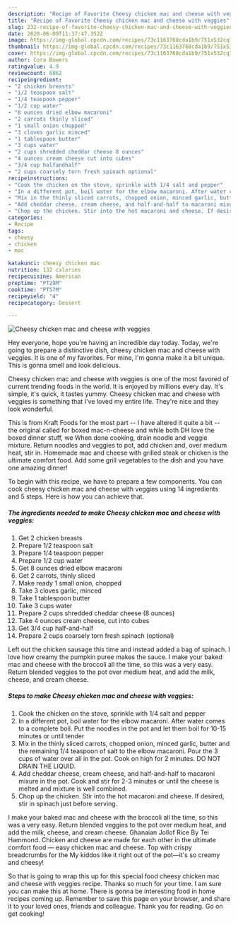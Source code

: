 ```yaml
---
description: "Recipe of Favorite Cheesy chicken mac and cheese with veggies"
title: "Recipe of Favorite Cheesy chicken mac and cheese with veggies"
slug: 232-recipe-of-favorite-cheesy-chicken-mac-and-cheese-with-veggies
date: 2020-06-09T11:37:47.352Z
image: https://img-global.cpcdn.com/recipes/73c1163768cda1b9/751x532cq70/cheesy-chicken-mac-and-cheese-with-veggies-recipe-main-photo.jpg
thumbnail: https://img-global.cpcdn.com/recipes/73c1163768cda1b9/751x532cq70/cheesy-chicken-mac-and-cheese-with-veggies-recipe-main-photo.jpg
cover: https://img-global.cpcdn.com/recipes/73c1163768cda1b9/751x532cq70/cheesy-chicken-mac-and-cheese-with-veggies-recipe-main-photo.jpg
author: Cora Bowers
ratingvalue: 4.9
reviewcount: 6862
recipeingredient:
- "2 chicken breasts"
- "1/2 teaspoon salt"
- "1/4 teaspoon pepper"
- "1/2 cup water"
- "8 ounces dried elbow macaroni"
- "2 carrots thinly sliced"
- "1 small onion chopped"
- "3 cloves garlic minced"
- "1 tablespoon butter"
- "3 cups water"
- "2 cups shredded cheddar cheese 8 ounces"
- "4 ounces cream cheese cut into cubes"
- "3/4 cup halfandhalf"
- "2 cups coarsely torn fresh spinach optional"
recipeinstructions:
- "Cook the chicken on the stove, sprinkle with 1/4 salt and pepper"
- "In a different pot, boil water for the elbow macaroni. After water comes to a complete boil. Put the noodles in the pot and let them boil for 10-15 minutes or until tender"
- "Mix in the thinly sliced carrots, chopped onion, minced garlic, butter and the remaining 1/4 teaspoon of salt to the elbow macaroni. Pour the 3 cups of water over all in the pot. Cook on high for 2 minutes. DO NOT DRAIN THE LIQUID."
- "Add cheddar cheese, cream cheese, and half-and-half to macaroni mixure in the pot. Cook and stir for 2-3 minutes or until the cheese is melted and mixture is well combined."
- "Chop up the chicken. Stir into the hot macaroni and cheese. If desired, stir in spinach just before serving."
categories:
- Recipe
tags:
- cheesy
- chicken
- mac

katakunci: cheesy chicken mac 
nutrition: 132 calories
recipecuisine: American
preptime: "PT29M"
cooktime: "PT57M"
recipeyield: "4"
recipecategory: Dessert

---
```



![Cheesy chicken mac and cheese with veggies](https://img-global.cpcdn.com/recipes/73c1163768cda1b9/751x532cq70/cheesy-chicken-mac-and-cheese-with-veggies-recipe-main-photo.jpg)

Hey everyone, hope you're having an incredible day today. Today, we're going to prepare a distinctive dish, cheesy chicken mac and cheese with veggies. It is one of my favorites. For mine, I'm gonna make it a bit unique. This is gonna smell and look delicious.

Cheesy chicken mac and cheese with veggies is one of the most favored of current trending foods in the world. It is enjoyed by millions every day. It's simple, it's quick, it tastes yummy. Cheesy chicken mac and cheese with veggies is something that I've loved my entire life. They're nice and they look wonderful.

This is from Kraft Foods for the most part -- I have altered it quite a bit -- the original called for boxed mac-n-cheese and while both DH love the boxed dinner stuff, we When done cooking, drain noodle and veggie mixture. Return noodles and veggies to pot, add chicken and, over medium heat, stir in. Homemade mac and cheese with grilled steak or chicken is the ultimate comfort food. Add some grill vegetables to the dish and you have one amazing dinner!


To begin with this recipe, we have to prepare a few components. You can cook cheesy chicken mac and cheese with veggies using 14 ingredients and 5 steps. Here is how you can achieve that.

<!--inarticleads1-->

##### The ingredients needed to make Cheesy chicken mac and cheese with veggies:

1. Get 2 chicken breasts
1. Prepare 1/2 teaspoon salt
1. Prepare 1/4 teaspoon pepper
1. Prepare 1/2 cup water
1. Get 8 ounces dried elbow macaroni
1. Get 2 carrots, thinly sliced
1. Make ready 1 small onion, chopped
1. Take 3 cloves garlic, minced
1. Take 1 tablespoon butter
1. Take 3 cups water
1. Prepare 2 cups shredded cheddar cheese (8 ounces)
1. Take 4 ounces cream cheese, cut into cubes
1. Get 3/4 cup half-and-half
1. Prepare 2 cups coarsely torn fresh spinach (optional)


Left out the chicken sausage this time and instead added a bag of spinach. I love how creamy the pumpkin puree makes the sauce. I make your baked mac and cheese with the broccoli all the time, so this was a very easy. Return blended veggies to the pot over medium heat, and add the milk, cheese, and cream cheese. 

<!--inarticleads2-->

##### Steps to make Cheesy chicken mac and cheese with veggies:

1. Cook the chicken on the stove, sprinkle with 1/4 salt and pepper
1. In a different pot, boil water for the elbow macaroni. After water comes to a complete boil. Put the noodles in the pot and let them boil for 10-15 minutes or until tender
1. Mix in the thinly sliced carrots, chopped onion, minced garlic, butter and the remaining 1/4 teaspoon of salt to the elbow macaroni. Pour the 3 cups of water over all in the pot. Cook on high for 2 minutes. DO NOT DRAIN THE LIQUID.
1. Add cheddar cheese, cream cheese, and half-and-half to macaroni mixure in the pot. Cook and stir for 2-3 minutes or until the cheese is melted and mixture is well combined.
1. Chop up the chicken. Stir into the hot macaroni and cheese. If desired, stir in spinach just before serving.


I make your baked mac and cheese with the broccoli all the time, so this was a very easy. Return blended veggies to the pot over medium heat, and add the milk, cheese, and cream cheese. Ghanaian Jollof Rice By Tei Hammond. Chicken and cheese are made for each other in the ultimate comfort food — easy chicken mac and cheese. Top with crispy breadcrumbs for the My kiddos like it right out of the pot—it&#39;s so creamy and cheesy! 

So that is going to wrap this up for this special food cheesy chicken mac and cheese with veggies recipe. Thanks so much for your time. I am sure you can make this at home. There is gonna be interesting food in home recipes coming up. Remember to save this page on your browser, and share it to your loved ones, friends and colleague. Thank you for reading. Go on get cooking!

